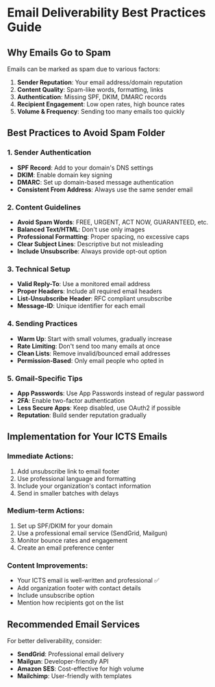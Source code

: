 # Email Deliverability Best Practices Guide

## Why Emails Go to Spam

Emails can be marked as spam due to various factors:
1. **Sender Reputation**: Your email address/domain reputation
2. **Content Quality**: Spam-like words, formatting, links
3. **Authentication**: Missing SPF, DKIM, DMARC records
4. **Recipient Engagement**: Low open rates, high bounce rates
5. **Volume & Frequency**: Sending too many emails too quickly

## Best Practices to Avoid Spam Folder

### 1. Sender Authentication
- **SPF Record**: Add to your domain's DNS settings
- **DKIM**: Enable domain key signing
- **DMARC**: Set up domain-based message authentication
- **Consistent From Address**: Always use the same sender email

### 2. Content Guidelines
- **Avoid Spam Words**: FREE, URGENT, ACT NOW, GUARANTEED, etc.
- **Balanced Text/HTML**: Don't use only images
- **Professional Formatting**: Proper spacing, no excessive caps
- **Clear Subject Lines**: Descriptive but not misleading
- **Include Unsubscribe**: Always provide opt-out option

### 3. Technical Setup
- **Valid Reply-To**: Use a monitored email address
- **Proper Headers**: Include all required email headers
- **List-Unsubscribe Header**: RFC compliant unsubscribe
- **Message-ID**: Unique identifier for each email

### 4. Sending Practices
- **Warm Up**: Start with small volumes, gradually increase
- **Rate Limiting**: Don't send too many emails at once
- **Clean Lists**: Remove invalid/bounced email addresses
- **Permission-Based**: Only email people who opted in

### 5. Gmail-Specific Tips
- **App Passwords**: Use App Passwords instead of regular password
- **2FA**: Enable two-factor authentication
- **Less Secure Apps**: Keep disabled, use OAuth2 if possible
- **Reputation**: Build sender reputation gradually

## Implementation for Your ICTS Emails

### Immediate Actions:
1. Add unsubscribe link to email footer
2. Use professional language and formatting
3. Include your organization's contact information
4. Send in smaller batches with delays

### Medium-term Actions:
1. Set up SPF/DKIM for your domain
2. Use a professional email service (SendGrid, Mailgun)
3. Monitor bounce rates and engagement
4. Create an email preference center

### Content Improvements:
- Your ICTS email is well-written and professional ✅
- Add organization footer with contact details
- Include unsubscribe option
- Mention how recipients got on the list

## Recommended Email Services

For better deliverability, consider:
- **SendGrid**: Professional email delivery
- **Mailgun**: Developer-friendly API
- **Amazon SES**: Cost-effective for high volume
- **Mailchimp**: User-friendly with templates
